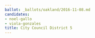 ```yaml
---
ballot: _ballots/oakland/2016-11-08.md
candidates:
- noel-gallo
- viola-gonzales
title: City Council District 5
---
```

